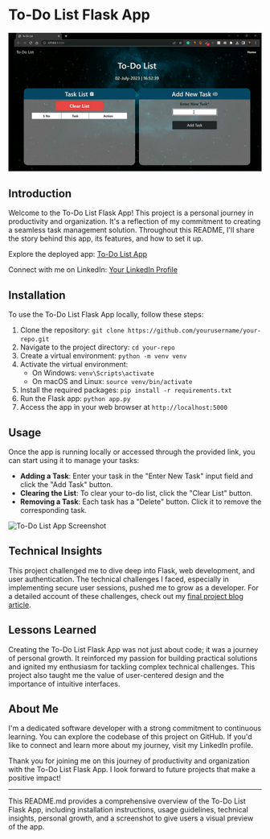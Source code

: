 # To-Do List Flask App

![To-Do List App Banner](https://github.com/mosekyle/To-do-list_app/blob/main/Screenshot_20230913-164756~2.png)

## Introduction

Welcome to the To-Do List Flask App! This project is a personal journey in productivity and organization. It's a reflection of my commitment to creating a seamless task management solution. Throughout this README, I'll share the story behind this app, its features, and how to set it up.

Explore the deployed app: [To-Do List App](link_to_deployed_app)

Connect with me on LinkedIn: [Your LinkedIn Profile](https://www.linkedin.com/in/moses-gitau-860292246)

## Installation

To use the To-Do List Flask App locally, follow these steps:

1. Clone the repository: `git clone https://github.com/yourusername/your-repo.git`
2. Navigate to the project directory: `cd your-repo`
3. Create a virtual environment: `python -m venv venv`
4. Activate the virtual environment:
   - On Windows: `venv\Scripts\activate`
   - On macOS and Linux: `source venv/bin/activate`
5. Install the required packages: `pip install -r requirements.txt`
6. Run the Flask app: `python app.py`
7. Access the app in your web browser at `http://localhost:5000`

## Usage

Once the app is running locally or accessed through the provided link, you can start using it to manage your tasks:

- **Adding a Task**: Enter your task in the "Enter New Task" input field and click the "Add Task" button.
- **Clearing the List**: To clear your to-do list, click the "Clear List" button.
- **Removing a Task**: Each task has a "Delete" button. Click it to remove the corresponding task.

![To-Do List App Screenshot](app_screenshot.png)

## Technical Insights

This project challenged me to dive deep into Flask, web development, and user authentication. The technical challenges I faced, especially in implementing secure user sessions, pushed me to grow as a developer. For a detailed account of these challenges, check out my [final project blog article](https://www.linkedin.com/posts/moses-gitau-860292246_my-journey-crafting-a-to-do-list-marvel-activity-7107805268503072769-bIa-?utm_source=share&utm_medium=member_android).

## Lessons Learned

Creating the To-Do List Flask App was not just about code; it was a journey of personal growth. It reinforced my passion for building practical solutions and ignited my enthusiasm for tackling complex technical challenges. This project also taught me the value of user-centered design and the importance of intuitive interfaces.

## About Me

I'm a dedicated software developer with a strong commitment to continuous learning. You can explore the codebase of this project on GitHub. If you'd like to connect and learn more about my journey, visit my LinkedIn profile.

Thank you for joining me on this journey of productivity and organization with the To-Do List Flask App. I look forward to future projects that make a positive impact!

---

This README.md provides a comprehensive overview of the To-Do List Flask App, including installation instructions, usage guidelines, technical insights, personal growth, and a screenshot to give users a visual preview of the app.

